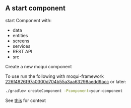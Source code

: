## A start component

start Component with: 

- data
- entities
- screens
- services
- REST API
- src

Create a new moqui component

To use run the following with moqui-framework [226f4826f97a0300d704b55a3aa63298aedd9acc](https://github.com/moqui/moqui-framework/pull/636/commits/226f4826f97a0300d704b55a3aa63298aedd9acc) or later:

```bash
./gradlew createComponent -Pcomponent=your-component
```

See [this](https://forum.moqui.org/t/moqui-start-component/725/7) for context
